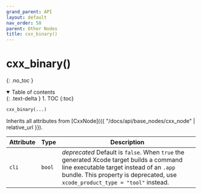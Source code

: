 ```yaml
---
grand_parent: API
layout: default
nav_order: 50
parent: Other Nodes
title: cxx_binary()
---
```


# cxx_binary()
{: .no_toc }


<details open markdown="block">
  <summary>
    Table of contents
  </summary>
  {: .text-delta }
1. TOC
{:toc}
</details>




```python
cxx_binary(...)
```

Inherits all attributes from [CxxNode]({{ "/docs/api/base_nodes/cxx_node" | relative_url }}).

| Attribute | Type | Description |
|-----------|------|-------------|
| `cli` | `bool` | *deprecated* Default is `false`. When `true` the generated Xcode target builds a command line executable target instead of an `.app` bundle. This property is deprecated, use `xcode_product_type = "tool"` instead. |

